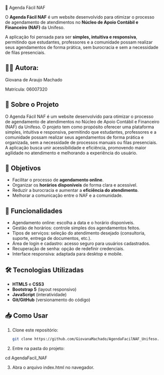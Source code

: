 📅 Agenda Fácil NAF

O **Agenda Fácil NAF** é um website desenvolvido para otimizar o processo de agendamento de atendimentos no **Núcleo de Apoio Contábil e Financeiro (NAF)** da Unifeso.  

A aplicação foi pensada para ser **simples, intuitiva e responsiva**, permitindo que estudantes, professores e a comunidade possam realizar seus agendamentos de forma prática, sem burocracia e sem a necessidade de filas presenciais.  


## 👩‍💻 Autora: 
Giovana de Araujo Machado 

Matrícula: 06007320


## 📝 Sobre o Projeto

O Agenda Fácil NAF é um website desenvolvido para otimizar o processo de agendamento de atendimentos no Núcleo de Apoio Contábil e Financeiro (NAF) da Unifeso.
O projeto tem como propósito oferecer uma plataforma simples, intuitiva e responsiva, permitindo que estudantes, professores e a comunidade possam realizar seus agendamentos de forma prática e organizada, sem a necessidade de processos manuais ou filas presenciais.
A aplicação busca unir acessibilidade e eficiência, promovendo maior agilidade no atendimento e melhorando a experiência do usuário.


## 🎯 Objetivos  
- Facilitar o processo de **agendamento online**.  
- Organizar os **horários disponíveis** de forma clara e acessível.  
- Reduzir a burocracia e aumentar a **eficiência do atendimento**.  
- Melhorar a comunicação entre o NAF e a comunidade.


 ## 🚀 Funcionalidades

- Agendamento online: escolha a data e o horário disponíveis.
- Gestão de horários: controle simples dos agendamentos feitos.
- Tipos de serviços: seleção do atendimento desejado (consultoria, suporte, entrega de documentos, etc.).
- Área de login e cadastro: acesso seguro para usuários cadastrados.
- Recuperação de senha: opção de redefinir credenciais.
- Interface responsiva: adaptada para desktop e mobile.


## 🛠️ Tecnologias Utilizadas  
- **HTML5** e **CSS3**  
- **Bootstrap 5** (layout responsivo)  
- **JavaScript** (interatividade)  
- **Git/GitHub** (versionamento do código)  


## 📥 Como Usar  
1. Clone este repositório:  
   ```bash
   git clone https://github.com/GiovanaMachado/AgendaFacilNAF_Unifeso.git

2. Entre na pasta do projeto:

cd AgendaFacil_NAF

3. Abra o arquivo index.html no navegador.
